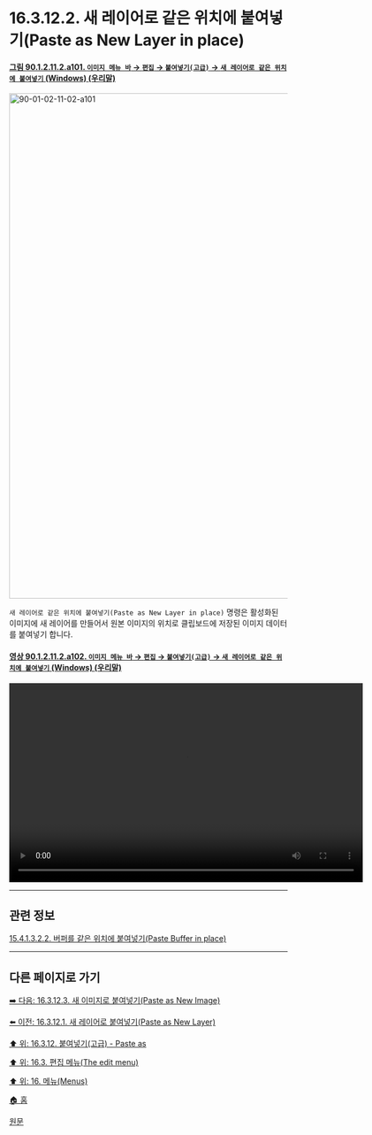 # 16.3.12.2. 새 레이어로 같은 위치에 붙여넣기(Paste as New Layer in place)

<a id="90-01-02-11-02-a101"></a>

#### [그림 90.1.2.11.2.a101. `이미지 메뉴 바` → `편집` → `붙여넣기(고급)` → `새 레이어로 같은 위치에 붙여넣기` (Windows) (우리말)](./90-01-02-11-02-new_layer_in_place.md#90-01-02-11-02-a101)
<img width="745" height="914" alt="90-01-02-11-02-a101" src="https://github.com/user-attachments/assets/8ee6bf7c-c2a6-4e0b-9779-654736e2b6f5" />

`새 레이어로 같은 위치에 붙여넣기(Paste as New Layer in place)` 명령은 활성화된 이미지에 새 레이어를 만들어서 원본 이미지의 위치로 클립보드에 저장된 이미지 데이터를 붙여넣기 합니다.

<a id="90-01-02-11-02-a102"></a>

#### [영상 90.1.2.11.2.a102. `이미지 메뉴 바` → `편집` → `붙여넣기(고급)` → `새 레이어로 같은 위치에 붙여넣기` (Windows) (우리말)](./90-01-02-11-02-new_layer_in_place.md#90-01-02-11-02-a102)
<video controls="controls" width="640" height="360" src="https://github.com/user-attachments/assets/c2a09aa5-9842-49ec-b77e-1d11d30c36d4"></video>

***

## 관련 정보

[15.4.1.3.2.2. 버퍼를 같은 위치에 붙여넣기(Paste Buffer in place)](./15-04-01-03-02-02-paste_buffer_in_place.md)

***

## 다른 페이지로 가기

[➡️ 다음: 16.3.12.3. 새 이미지로 붙여넣기(Paste as New Image)](./16-03-12-03-new_image.md)

[⬅️ 이전: 16.3.12.1. 새 레이어로 붙여넣기(Paste as New Layer)](./16-03-12-01-new_layer.md)

[⬆️ 위: 16.3.12. 붙여넣기(고급) - Paste as](./16-03-12-00-paste_as.md)

[⬆️ 위: 16.3. 편집 메뉴(The edit menu)](./16-03-00-the-edit-menu.md)

[⬆️ 위: 16. 메뉴(Menus)](./16-00-menus.md)

[🏠 홈](./00-home.md)

[원문](https://docs.gimp.org/2.10/ko/gimp-edit-paste-as.html#gimp-edit-paste-as-new-layer-in-place)